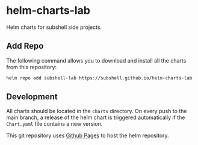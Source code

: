 # helm-charts-lab

Helm charts for subshell side projects.

## Add Repo

The following command allows you to download and install all the charts from this repository:

```sh
helm repo add subshell-lab https://subshell.github.io/helm-charts-lab
```

## Development

All charts should be located in the `charts` directory. On every push to the
main branch, a release of the helm chart is triggered automatically if the
`Chart.yaml` file contains a new version.

This git repository uses [Github Pages](https://helm.sh/docs/topics/chart_repository/#github-pages-example) to host the helm repository.
